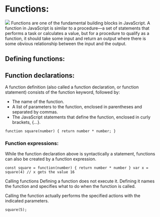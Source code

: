 # Functions:



![](https://replit.com/@rawnaqaburumman/Reading-notes-7#Function1-300x154.png)
Functions are one of the fundamental building blocks in JavaScript. A function in JavaScript is similar to a procedure—a set of statements that performs a task or calculates a value, but for a procedure to qualify as a function, it should take some input and return an output where there is some obvious relationship between the input and the output.

## Defining functions:
## Function declarations:
A function definition (also called a function declaration, or function statement) consists of the function keyword, followed by:

* The name of the function.
* A list of parameters to the function, enclosed in parentheses and separated by commas.
* The JavaScript statements that define the function, enclosed in curly brackets, {...}.


`function square(number) {
  return number * number;
}`

### Function expressions:
While the function declaration above is syntactically a statement, functions can also be created by a function expression.

`const square = function(number) { return number * number }
var x = square(4) // x gets the value 16`

Calling functions
Defining a function does not execute it. Defining it names the function and specifies what to do when the function is called.

Calling the function actually performs the specified actions with the indicated parameters.

`square(5);`
